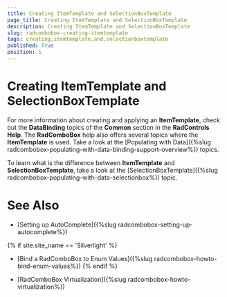 ```yaml
---
title: Creating ItemTemplate and SelectionBoxTemplate
page_title: Creating ItemTemplate and SelectionBoxTemplate
description: Creating ItemTemplate and SelectionBoxTemplate
slug: radcombobox-creating-itemtemplate
tags: creating,itemtemplate,and,selectionboxtemplate
published: True
position: 1
---
```


# Creating ItemTemplate and SelectionBoxTemplate

For more information about creating and applying an __ItemTemplate__, check out the __DataBinding__ topics of the __Common__ section in the __RadControls Help__. The __RadComboBox__ help also offers several topics where the __ItemTemplate__ is used. Take a look at the [Populating with Data]({%slug radcombobox-populating-with-data-binding-support-overview%}) topics.

To learn what is the difference between __ItemTemplate__ and __SelectionBoxTemplate__, take a look at the [SelectionBoxTemplate]({%slug radcombobox-populating-with-data-selectionbox%}) topic.

# See Also

 * [Setting up AutoComplete]({%slug radcombobox-setting-up-autocomplete%})

 {% if site.site_name == 'Silverlight' %}
 * [Bind a RadComboBox to Enum Values]({%slug radcombobox-howto-bind-enum-values%})
 {% endif %}

 * [RadComboBox Virtualization]({%slug radcombobox-howto-virtualization%})